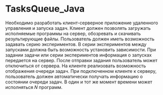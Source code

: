 # TasksQueue_Java
Необходимо разработать клиент-серверное приложение удаленного управления и запуска задач. Клиент должен позволять загружать исполняемые программы на сервер, обозревать и скачивать результирующие файлы. Пользователь должен иметь возможность задавать серию экспериментов. В серии экспериментов между запусками должна быть возможность установить зависимости. При задании задачи или серии экспериментов информация о запусках передается на сервер. После отправки задания пользователь может отключиться от сервера. На клиенте реализовать возможность отображения очереди задач. При подключенном клиенте к серверу, пользователь должен автоматически получать информацию о состоянии очереди задач. В один и тот же момент времени может исполняться 𝑁 программ.
